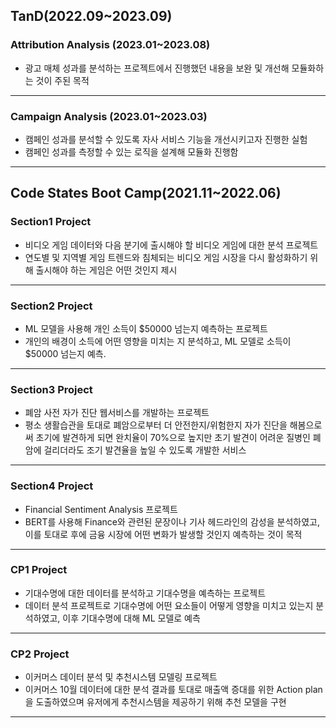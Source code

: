 ## TanD(2022.09~2023.09)
### Attribution Analysis (2023.01~2023.08)
* 광고 매체 성과를 분석하는 프로젝트에서 진행했던 내용을 보완 및 개선해 모듈화하는 것이 주된 목적
--------------

### Campaign Analysis (2023.01~2023.03)
- 캠페인 성과를 분석할 수 있도록 자사 서비스 기능을 개선시키고자 진행한 실험
- 캠페인 성과를 측정할 수 있는 로직을 설계해 모듈화 진행함
--------------






## Code States Boot Camp(2021.11~2022.06)
### Section1️ Project
* 비디오 게임 데이터와 다음 분기에 출시해야 할 비디오 게임에 대한 분석 프로젝트
* 연도별 및 지역별 게임 트렌드와 침체되는 비디오 게임 시장을 다시 활성화하기 위해 출시해야 하는 게임은 어떤 것인지 제시
-----------------------------
### Section2 Project
* ML 모델을 사용해 개인 소득이 $50000 넘는지 예측하는 프로젝트
* 개인의 배경이 소득에 어떤 영향을 미치는 지 분석하고, ML 모델로 소득이 $50000 넘는지 예측.
--------------
### Section3 Project
* 폐암 사전 자가 진단 웹서비스를 개발하는 프로젝트
* 평소 생활습관을 토대로 폐암으로부터 더 안전한지/위험한지 자가 진단을 해봄으로써 초기에 발견하게 되면 완치율이 70%으로 높지만 초기 발견이 어려운 질병인 폐암에 걸리더라도 조기 발견율을 높일 수 있도록 개발한 서비스
---------
### Section4 Project
* Financial Sentiment Analysis 프로젝트
* BERT를 사용해 Finance와 관련된 문장이나 기사 헤드라인의 감성을 분석하였고, 이를 토대로 후에 금융 시장에 어떤 변화가 발생할 것인지 예측하는 것이 목적
---------
### CP1 Project
* 기대수명에 대한 데이터를 분석하고 기대수명을 예측하는 프로젝트
* 데이터 분석 프로젝트로 기대수명에 어떤 요소들이 어떻게 영향을 미치고 있는지 분석하였고, 이후 기대수명에 대해 ML 모델로 예측
------------
### CP2 Project
* 이커머스 데이터 분석 및 추천시스템 모델링 프로젝트
* 이커머스 10월 데이터에 대한 분석 결과를 토대로 매출액 증대를 위한 Action plan을 도출하였으며 유저에게 추천시스템을 제공하기 위해 추천 모델을 구현
--------------

